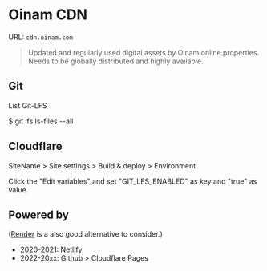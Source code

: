 # Oinam CDN

URL: `cdn.oinam.com`

> Updated and regularly used digital assets by Oinam online properties. Needs to be globally distributed and highly available.

## Git

List Git-LFS

$ git lfs ls-files --all

## Cloudflare

SiteName > Site settings > Build & deploy > Environment

Click the "Edit variables" and set "GIT_LFS_ENABLED" as key and "true" as value.

## Powered by

([Render](https://render.com) is a also good alternative to consider.)

- 2020-2021: Netlify
- 2022-20xx: Github > Cloudflare Pages